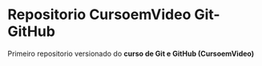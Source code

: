 # Repositorio CursoemVideo Git-GitHub
 Primeiro repositorio versionado do **curso de Git e GitHub (CursoemVideo)**
